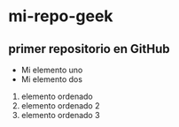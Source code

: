 # mi-repo-geek
## primer repositorio en GitHub

- Mi elemento uno 
- Mi elemento dos 

1. elemento ordenado 
2. elemento ordenado 2 
3. elemento ordenado 3 
